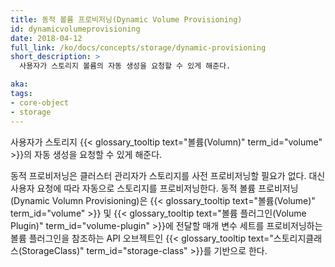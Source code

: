 ```yaml
---
title: 동적 볼륨 프로비저닝(Dynamic Volume Provisioning)
id: dynamicvolumeprovisioning
date: 2018-04-12
full_link: /ko/docs/concepts/storage/dynamic-provisioning
short_description: >
  사용자가 스토리지 볼륨의 자동 생성을 요청할 수 있게 해준다.

aka: 
tags:
- core-object
- storage
---
```

 사용자가 스토리지 {{< glossary_tooltip text="볼륨(Volumn)" term_id="volume" >}}의 자동 생성을 요청할 수 있게 해준다.

<!--more--> 

동적 프로비저닝은 클러스터 관리자가 스토리지를 사전 프로비저닝할 필요가 없다. 대신 사용자 요청에 따라 자동으로 스토리지를 프로비저닝한다. 동적 볼륨 프로비저닝(Dynamic Volumn Provisioning)은 {{< glossary_tooltip text="볼륨(Volume)" term_id="volume" >}} 및 {{< glossary_tooltip text="볼륨 플러그인(Volume Plugin)" term_id="volume-plugin" >}}에 전달할 매개 변수 세트를 프로비저닝하는 볼륨 플러그인을 참조하는 API 오브젝트인 {{< glossary_tooltip text="스토리지클래스(StorageClass)" term_id="storage-class" >}}를 기반으로 한다. 

